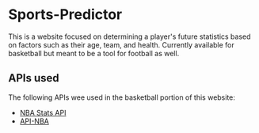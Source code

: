 # Sports-Predictor

This is a website focused on determining a player's future statistics based on factors such as their age, team, and health. 
Currently available for basketball but meant to be a tool for football as well.

## APIs used
The following APIs wee used in the basketball portion of this website:
- <a href="https://rapidapi.com/nucklehead/api/nba-stats4/">NBA Stats API</a>
- <a href="https://rapidapi.com/api-sports/api/api-nba/">API-NBA</a>

